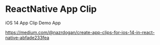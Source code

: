 # ReactNative App Clip


iOS 14 App Clip Demo App

https://medium.com/@nazrdogan/create-app-clips-for-ios-14-in-react-native-abfade233fea
